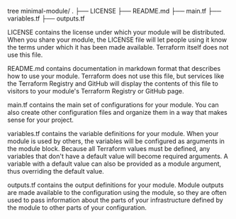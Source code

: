



tree minimal-module/
.
├── LICENSE
├── README.md
├── main.tf
├── variables.tf
├── outputs.tf


LICENSE contains the license under which your module will be distributed. When you share your module, the LICENSE file will let people using it know the terms under which it has been made available. Terraform itself does not use this file.

README.md contains documentation in markdown format that describes how to use your module. Terraform does not use this file, but services like the Terraform Registry and GitHub will display the contents of this file to visitors to your module's Terraform Registry or GitHub page.

main.tf contains the main set of configurations for your module. You can also create other configuration files and organize them in a way that makes sense for your project.

variables.tf contains the variable definitions for your module. When your module is used by others, the variables will be configured as arguments in the module block. Because all Terraform values must be defined, any variables that don't have a default value will become required arguments. A variable with a default value can also be provided as a module argument, thus overriding the default value.

outputs.tf contains the output definitions for your module. Module outputs are made available to the configuration using the module, so they are often used to pass information about the parts of your infrastructure defined by the module to other parts of your configuration.


